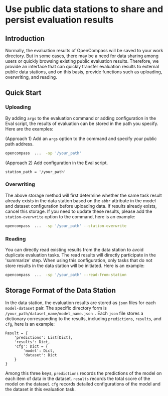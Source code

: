 # Use public data stations to share and persist evaluation results

## Introduction

Normally, the evaluation results of OpenCompass will be saved to your work directory. But in some cases, there may be a need for data sharing among users or quickly browsing existing public evaluation results. Therefore, we provide an interface that can quickly transfer evaluation results to external public data stations, and on this basis, provide functions such as uploading, overwriting, and reading.

## Quick Start

### Uploading

By adding `args` to the evaluation command or adding configuration in the Eval script, the results of evaluation can be stored in the path you specify. Here are the examples:

(Approach 1) Add an `args` option to the command and specify your public path address.

```bash
opencompass  ...  -sp '/your_path'
```

(Approach 2) Add configuration in the Eval script.

```pythonE
station_path = '/your_path'
```

### Overwriting
The above storage method will first determine whether the same task result already exists in the data station based on the `abbr` attribute in the model and dataset configuration before uploading data. If results already exists, cancel this storage. If you need to update these results, please add the `station-overwrite` option to the command, here is an example:

```bash
opencompass  ...  -sp '/your_path' --station-overwrite
```

### Reading

You can directly read existing results from the data station to avoid duplicate evaluation tasks. The read results will directly participate in the 'summarize' step. When using this configuration, only tasks that do not store results in the data station will be initiated. Here is an example:

```bash
opencompass  ...  -sp '/your_path' --read-from-station
```

## Storage Format of the Data Station

In the data station, the evaluation results are stored as `json` files for each `model-dataset` pair. The specific directory form is `/your_path/dataset_name/model_name.json `. Each `json` file stores a dictionary corresponding to the results, including `predictions`, `results`, and `cfg`, here is an example:

```pythonE
Result = {
    'predictions': List[Dict],
    'results': Dict,
    'cfg': Dict = {
        'model': Dict,
        'dataset': Dict
    }
}
```

Among this three keys, `predictions` records the predictions of the model on each item of data in the dataset. `results` records the total score of the model on the dataset. `cfg` records detailed configurations of the model and the dataset in this evaluation task.
